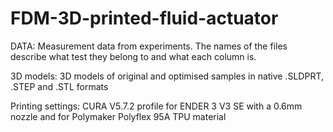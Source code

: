 # FDM-3D-printed-fluid-actuator


DATA: Measurement data from experiments. The names of the files describe what test they belong to and what each column is. 

3D models: 3D models of original and optimised samples in native .SLDPRT, .STEP and .STL formats 

Printing settings: CURA V5.7.2 profile for ENDER 3 V3 SE with a 0.6mm nozzle and for Polymaker Polyflex 95A TPU material